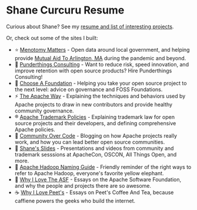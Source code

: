 # Shane Curcuru Resume 

Curious about Shane?  See my [resume and list of interesting projects](http://shanecurcuru.org/).

Or, check out some of the sites I built:

- :star: [Menotomy Matters](https://menotomymatters.com/) - Open data around local government, and helping provide [Mutual Aid To Arlington, MA](https://mutualaidarlington.org/) during the pandemic and beyond.
- :gem: [Punderthings Consulting](http://punderthings.com/) - Want to reduce risk, speed innovation, and improve retention with open source products? Hire Punderthings Consulting!
- :checkered_flag: [Choose A Foundation](http://chooseafoundation.com/) - Helping you take your open source project to the next level: advice on governance and FOSS Foundations.
- :zap: [The Apache Way](http://theapacheway.com/) - Explaining the techniques and behaviors used by Apache projects to draw in new contributors and provide healthy community governance.
- :registered: [Apache Trademark Policies](https://www.apache.org/foundation/marks/resources) - Explaining trademark law for open source projects and their developers, and defining comprehensive Apache policies.
- :yellow_heart: [Community Over Code](http://communityovercode.com/) - Blogging on how Apache projects really work, and how you can lead better open source communities.
- :book: [Shane's Slides](http://shaneslides.com/) - Presentations and videos from community and trademark sesssions at ApacheCon, OSCON, All Things Open, and more.
- :elephant: [Apache Hadoop Naming Guide](http://hadoop.biz/) - Friendly reminder of the right ways to refer to Apache Hadoop, everyone's favorite yellow elephant.
- :purple_heart: [Why I Love The ASF](http://whyilovetheasf.com/) - Essays on the Apache Software Foundation, and why the people and projects there are so awesome.
- :coffee: [Why I Love Peet's](http://whyilovepeets.com/) - Essays on Peet's Coffee And Tea, because caffiene powers the geeks who build the internet.
